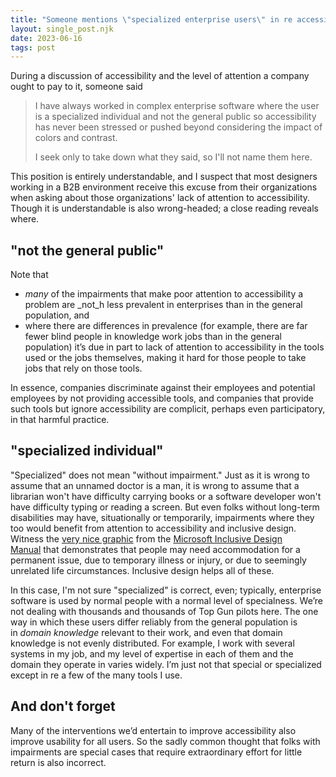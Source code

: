 ```yaml
---
title: "Someone mentions \"specialized enterprise users\" in re accessibility"
layout: single_post.njk
date: 2023-06-16
tags: post
---
```


During a discussion of accessibility and the level of attention a company ought to pay to it, someone said

> I have always worked in complex enterprise software where the user is a specialized individual and not the general public so accessibility has never been stressed or pushed beyond considering the impact of colors and contrast.
> 
> I seek only to take down what they said, so I'll not name them here.

This position is entirely understandable, and I suspect that most designers working in a B2B environment receive this excuse from their organizations when asking about those organizations' lack of attention to accessibility. Though it is understandable is also wrong-headed; a close reading reveals where.

## "not the general public"

Note that
- _many_ of the impairments that make poor attention to accessibility a problem are _not_h less prevalent in enterprises than in the general population, and
- where there are differences in prevalence (for example, there are far fewer blind people in knowledge work jobs than in the general population) it’s due in part to lack of attention to accessibility in the tools used or the jobs themselves, making it hard for those people to take jobs that rely on those tools.

In essence, companies discriminate against their employees and potential employees by not providing accessible tools, and companies that provide such tools but ignore accessibility are complicit, perhaps even participatory, in that harmful practice.

## "specialized individual"

"Specialized" does not mean "without impairment." Just as it is wrong to assume that an unnamed doctor is a man, it is wrong to assume that a librarian won't have difficulty carrying books or a software developer won't have difficulty typing or reading a screen. But even folks without long-term disabilities may have, situationally or temporarily, impairments where they too would benefit from attention to accessibility and inclusive design. Witness the [very nice graphic](https://www.oxfordcc.co.uk/files/inclusive.png) from the [Microsoft Inclusive Design Manual](https://inclusive.microsoft.design/) that demonstrates that people may need accommodation for a permanent issue, due to temporary illness or injury, or due to seemingly unrelated life circumstances. Inclusive design helps all of these.

In this case, I'm not sure "specialized" is correct, even; typically, enterprise software is used by normal people with a normal level of specialness. We’re not dealing with thousands and thousands of Top Gun pilots here. The one way in which these users differ reliably from the general population is in _domain knowledge_ relevant to their work, and even that domain knowledge is not evenly distributed. For example, I work with several systems in my job, and my level of expertise in each of them and the domain they operate in varies widely. I’m just not that special or specialized except in re a few of the many tools I use.

## And don't forget

Many of the interventions we’d entertain to improve accessibility also improve usability for all users. So the sadly common thought that folks with impairments are special cases that require extraordinary effort for little return is also incorrect.
